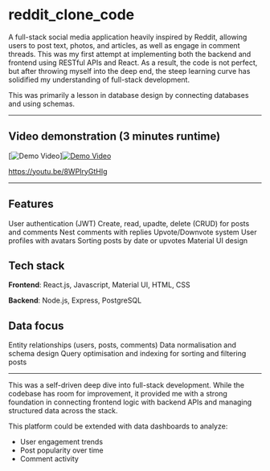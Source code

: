 # reddit_clone_code

A full-stack social media application heavily inspired by Reddit, allowing users to post text, photos, and articles, as well as engage in comment threads. This was my first attempt at implementing both the backend and frontend using RESTful APIs and React. As a result, the code is not perfect, but after throwing myself into the deep end, the steep learning curve has solidified my understanding of full-stack development.

This was primarily a lesson in database design by connecting databases and using schemas. 

----------------------------------------------------------------------------

## Video demonstration (3 minutes runtime)

[![Demo Video]((https://youtu.be/8WPIryGtHIg))][![Demo Video](https://img.youtube.com/vi/8WPIryGtHIg/0.jpg)](https://youtu.be/8WPIryGtHIg)


https://youtu.be/8WPIryGtHIg



----------------------------------------------------------------------------

## Features

User authentication (JWT)
Create, read, upadte, delete (CRUD) for posts and comments
Nest comments with replies
Upvote/Downvote system
User profiles with avatars
Sorting posts by date or upvotes
Material UI design

## Tech stack

**Frontend**:
React.js, Javascript, Material UI, HTML, CSS

**Backend**:
Node.js, Express, PostgreSQL

## Data focus

Entity relationships (users, posts, comments)
Data normalisation and schema design
Query optimisation and indexing for sorting and filtering posts


----------------------------------------------------------------------------

This was a self-driven deep dive into full-stack development. While the codebase has room for improvement, it provided me with a strong foundation in connecting frontend logic with backend APIs and managing structured data across the stack.

This platform could be extended with data dashboards to analyze:
- User engagement trends
- Post popularity over time
- Comment activity 


